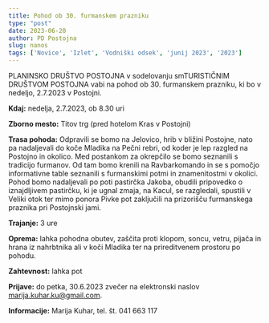 ```yaml
---
title: Pohod ob 30. furmanskem prazniku
type: "post"
date: 2023-06-20
author: PD Postojna
slug: nanos
tags: ['Novice', 'Izlet', 'Vodniški odsek', 'junij 2023', '2023']
---
```



PLANINSKO DRUŠTVO POSTOJNA v sodelovanju smTURISTIČNIM DRUŠTVOM POSTOJNA vabi na pohod ob 30. furmanskem prazniku, ki bo v nedeljo, 2.7.2023 v Postojni.


**Kdaj:** nedelja, 2.7.2023, ob 8.30 uri

**Zborno mesto:** Titov trg (pred hotelom Kras v Postojni)

**Trasa pohoda:** Odpravili se bomo na Jelovico, hrib v bližini Postojne, nato pa nadaljevali do koče Mladika na Pečni rebri, od koder je lep razgled na Postojno in okolico. Med postankom za okrepčilo se bomo seznanili s tradicijo furmanov. Od tam bomo krenili na Ravbarkomando in se s pomočjo informativne table seznanili s furmanskimi potmi in znamenitostmi v okolici. Pohod bomo nadaljevali po poti pastirčka Jakoba, obudili pripovedko o iznajdljivem pastirčku, ki je ugnal zmaja, na Kacul, se razgledali, spustili v Veliki otok ter mimo ponora Pivke pot zaključili na prizorišču furmanskega praznika pri Postojnski jami. 

**Trajanje:** 3 ure

**Oprema:** lahka pohodna obutev, zaščita proti klopom, soncu, vetru, pijača in hrana iz nahrbtnika ali v koči Mladika ter na prireditvenem prostoru po pohodu.

**Zahtevnost:** lahka pot

**Prijave:** do petka, 30.6.2023 zvečer na elektronski naslov marija.kuhar.ku@gmail.com. 

**Informacije:** Marija Kuhar, tel. št. 041 663 117
